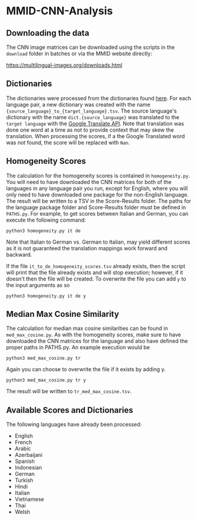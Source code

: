 # MMID-CNN-Analysis


## Downloading the data
The CNN image matrices can be downloaded using the scripts in the `download` folder
in batches or via the MMID website directly:

https://multilingual-images.org/downloads.html

## Dictionaries
The dictionaries were processed from the dictionaries found
[here](http://www.seas.upenn.edu/~nlp/resources/TACL-data-release/dictionaries.tar.gz).
For each language pair, a new dictionary was created with the name
`{source_language}_to_{target_language}.tsv`. The source language's
dictionary with the name `dict.{source_language}` was translated to the
`target language` with the
[Google Translate API](https://cloud.google.com/translate/docs/basic/setup-basic). Note that translation was done one word at a time as not to provide
context that may skew the translation. When processing the scores, if a
the Google Translated word was not found, the score will be replaced with `Nan`.

## Homogeneity Scores

The calculation for the homogeneity scores is contained in `homogeneity.py`.
You will need to have downloaded the CNN matrices for both of the languages
in any language pair you run, except for English, where you will only need
to have downloaded one package for the non-English language.
The result will be written to a TSV in the Score-Results folder. The paths
for the language package folder and Score-Results folder must be defined in
`PATHS.py`. For example, to get scores between Italian and German, you can execute the following command:

```python3
python3 homogeneity.py it de
```
Note that
Italian to German vs. German to Italian, may yield different scores as it is
not guaranteed the translation mappings work forward and backward.



If the file `it_to_de_homogeneity_scores.tsv` already exists, then the
script will print that the file already exists and will stop execution; however,
if it doesn't then the file will be created. To overwrite the file you
can add `y` to the input arguments as so

```python3
python3 homogeneity.py it de y
```

## Median Max Cosine Similarity

The calculation for median max cosine similarities can be found in
```med_max_cosine.py```. As with the homogeneity scores, make sure to have
downloaded the CNN matrices for the language and also have defined the proper
paths in PATHS.py. An example execution would be

```python3
python3 med_max_cosine.py tr
```

Again you can choose to overwrite the file if it exists by adding y.


```python3
python3 med_max_cosine.py tr y
```

The result will be written to  ```tr_med_max_cosine.tsv```.

## Available Scores and Dictionaries
The following languages have already been processed:
- English
- French
- Arabic
- Azerbaijani
- Spanish
- Indonesian
- German
- Turkish
- Hindi
- Italian
- Vietnamese
- Thai
- Welsh
